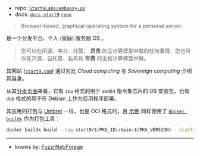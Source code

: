 

[repo]: https://github.com/Start9Labs/embassy-os.git
[docs]: https://docs.start9.com/latest
[docs-repo]: https://github.com/Start9Labs/documentation.git
[site]: https://start9.com
[release]: https://github.com/Start9Labs/embassy-os/releases

- repo: [`Start9Labs/embassy-os`][repo]
- docs: [`docs.start9`][docs] [`repo`][docs-repo]

> Browser-based, graphical operating system for a personal server.
> 

是一个分发平台、个人 (家庭) 服务器 OS 。

> 您可以在闭源、中介、托管、 **昂贵** 的云计算模型中做的任何事情，您也可以在开源、自托管、私有和 **年费** 的主权计算模型中做。
> 

其网站 ([`start9.com`][site]) 通过对比 *Cloud computing* 与 *Sovereign computing* 介绍其自身。

从其[分发页面][release]来看，它有 `iso` 格式的用于 `amd64` 指令集芯片的 OS 安装包，也有 `deb` 格式的用于在 Debian 上作为应用程序部署。

其应用的打包与 [Umbrel](../umbrel-note) 一样，也是 OCI 格式的，且 [示例][docs-pkg-buildx] 同样使用了 [`docker buildx`][buildx-repo] 作为打包工具：

~~~ sh
docker buildx build --tag start9/$(PKG_ID)/main:$(PKG_VERSION) --platform=linux/arm64 -o type=docker,dest=image.tar -- .
~~~

[docs-pkg-buildx]: https://docs.start9.com/latest/developer-docs/packaging#build-a-dockerfile
[buildx-repo]: https://github.com/docker/buildx.git

----

- knows by: [FuzzrNet/Forage][forage-repo]

[forage-repo]: https://github.com/FuzzrNet/Forage.git
